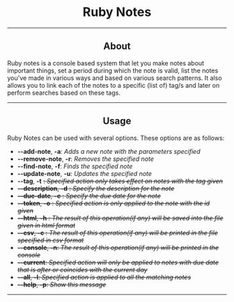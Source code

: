 <center><h1>Ruby Notes</h1></center>
<hr />

<center><h2>About</h2></center>
Ruby notes is a console based system that let you make notes about important things, set a period during which the note is valid, list the notes you've made in various ways and based on various search patterns. It also allows you to link each of the notes to a specific (list of) tag/s and later on perform searches based on these tags.
<hr />

<center><h2>Usage</h2></center>
Ruby Notes can be used with several options. These options are as follows: <br />
<ul>
  <li>         <strong>--add-note</strong>, <strong>-a</strong>:   <em>Adds a new note with the parameters specified</em></li>
  <li>      <strong>--remove-note</strong>, <strong>-r</strong>:   <em>Removes the specified note</em></li>
  <li>        <strong>--find-note</strong>, <strong>-f</strong>:   <em>Finds the specified note</em></li>
  <li>      <strong>--update-note</strong>, <strong>-u</strong>:   <em>Updates the specified note</em></li>
  <li>          <strong>--tag</strong>, <strong>-t</strong> <s>:   <em>Specified action only takes effect on notes with the tag given</em></li>
  <li>  <strong>--description</strong>, <strong>-d</strong> <s>:   <em>Specify the description for the note</em></li>
  <li>     <strong>--due-date</strong>, <strong>-e</strong> <s>:   <em>Specify the due date for the note</em></li>
  <li>        <strong>--token</strong>, <strong>-o</strong> <s>:   <em>Specified action is only applied to the note with the id given</em></li>
  <li>         <strong>--html</strong>, <strong>-h</strong> <s>:   <em>The result of this operation(if any) will be saved into the file given in html format</em></li>
  <li>          <strong>--csv</strong>, <strong>-c</strong> <s>:   <em>The result of this operation(if any) will be printed in the file specified in csv format</em></li>
  <li>          <strong>--console</strong>, <strong>-n</strong>:   <em>The result of this operation(if any) will be printed in the console</em></li>
  <li>              <strong>--current</strong>:   <em>Specified action will only be applied to notes with due date that is after or coincides with the current day</em></li>
  <li>              <strong>--all</strong>, <strong>-l</strong>:   <em>Specified action is applied to all the matching notes</em></li>
  <li>             <strong>--help</strong>, <strong>-p</strong>:   <em>Show this message</em></li>
</ul>
<hr />

